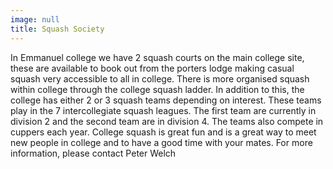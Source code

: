 ```yaml
---
image: null
title: Squash Society
---
```


 In Emmanuel college we have 2 squash courts on the main college site, these are available to book out from the porters lodge making casual squash very accessible to all in college. There is more organised squash within college through the college squash ladder. In addition to this, the college has either 2 or 3 squash teams depending on interest. These teams play in the 7 intercollegiate squash leagues. The first team are currently in division 2 and the second team are in division 4. The teams also compete in cuppers each year. College squash is great fun and is a great way to meet new people in college and to have a good time with your mates. 
 For more information, please contact Peter Welch 
